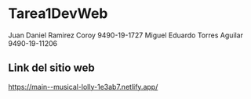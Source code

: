 # Tarea1DevWeb
Juan Daniel Ramirez Coroy 9490-19-1727
Miguel Eduardo Torres Aguilar 9490-19-11206
## Link del sitio web
https://main--musical-lolly-1e3ab7.netlify.app/
